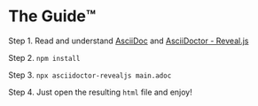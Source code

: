 # The Guide:tm:

Step 1. Read and understand [AsciiDoc](https://docs.asciidoctor.org/asciidoc/latest/) and [AsciiDoctor - Reveal.js](https://docs.asciidoctor.org/reveal.js-converter/latest/)

Step 2. `npm install`

Step 3. `npx asciidoctor-revealjs main.adoc`

Step 4. Just open the resulting `html` file and enjoy!

